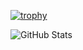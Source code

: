 

<!--
**Udomsinwww/Udomsinwww** is a ✨ _special_ ✨ repository because its `README.md` (this file) appears on your GitHub profile.

Here are some ideas to get you started:

- 🔭 I’m currently working on ...
- 🌱 I’m currently learning ...
- 👯 I’m looking to collaborate on ...
- 🤔 I’m looking for help with ...
- 💬 Ask me about ...
- 📫 How to reach me: ...
- 😄 Pronouns: ...
- ⚡ Fun fact: ...

${your.username}.${your.repo.id}![visitors](https://visitor-badge.glitch.me/badge?page_id=page.id)


-->
[![trophy](https://github-profile-trophy.vercel.app/?username=Udomsinwww)](https://github.com/ryo-ma/github-profile-trophy)


![GitHub Stats](https://github-readme-stats.vercel.app/api?username=Udomsinwww&theme=dark)
